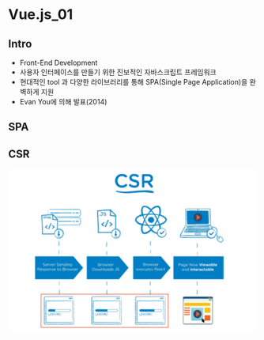 # Vue.js_01

## Intro

- Front-End Development
- 사용자 인터페이스를 만들기 위한 진보적인 자바스크립트 프레임워크
- 현대적인 tool 과 다양한 라이브러리를 통해 SPA(Single Page Application)을 완벽하게 지원
- Evan You에 의해 발표(2014)

## SPA



## CSR

![image-20220510223310792](Vue.js_01.assets/image-20220510223310792.png)